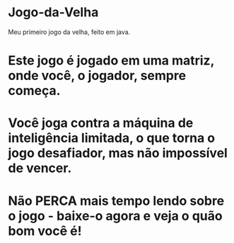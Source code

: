 # Jogo-da-Velha
Meu primeiro jogo da velha, feito em java.

# Este jogo é jogado em uma matriz, onde você, o jogador, sempre começa. 
# Você joga contra a máquina de inteligência limitada, o que torna o jogo desafiador, mas não impossível de vencer. 
# Não PERCA mais tempo lendo sobre o jogo - baixe-o agora e veja o quão bom você é!
